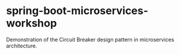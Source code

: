 # spring-boot-microservices-workshop

Demonstration of the Circuit Breaker design pattern in microservices architecture.
